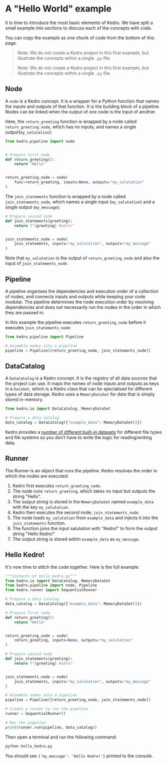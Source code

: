# A "Hello World" example

It is time to introduce the most basic elements of Kedro. We have split a small example into sections to discuss each of the concepts with code.

You can copy the example as one chunk of code from the bottom of this page.

> Note: We do not create a Kedro project in this first example, but illustrate the concepts within a single `.py` file.

> Note: We do not create a Kedro project in this first example, but illustrate the concepts within a single `.py` file.

## Node

A `node` is a Kedro concept. It is a wrapper for a Python function that names the inputs and outputs of that function. It is the building block of a pipeline. Nodes can be linked when the output of one node is the input of another.

Here, the `return_greeting` function is wrapped by a node called `return_greeting_node`, which has no inputs, and names a single output(`my_salutation`):

```python
from kedro.pipeline import node


# Prepare first node
def return_greeting():
    return "Hello"


return_greeting_node = node(
    func=return_greeting, inputs=None, outputs="my_salutation"
)
```

The `join_statements` function is wrapped by a node called `join_statements_node`, which names a single input (`my_salutation`) and a single output (`my_message`):

```python
# Prepare second node
def join_statements(greeting):
    return f"{greeting} Kedro!"


join_statements_node = node(
    join_statements, inputs="my_salutation", outputs="my_message"
)
```

Note that `my_salutation` is the output of `return_greeting_node` and also the input of `join_statements_node`.

## Pipeline

A pipeline organises the dependencies and execution order of a collection of nodes, and connects inputs and outputs while keeping your code modular. The pipeline determines the node execution order by resolving dependencies and does *not* necessarily run the nodes in the order in which they are passed in.

In this example the pipeline executes `return_greeting_node` before it executes `join_statements_node`:

```python
from kedro.pipeline import Pipeline

# Assemble nodes into a pipeline
pipeline = Pipeline([return_greeting_node, join_statements_node])
```

## DataCatalog

A `DataCatalog` is a Kedro concept. It is the registry of all data sources that the project can use. It maps the names of node inputs and outputs as keys in a `DataSet`, which is a Kedro class that can be specialised for different types of data storage. Kedro uses a `MemoryDataSet` for data that is simply stored in-memory.

```python
from kedro.io import DataCatalog, MemoryDataSet

# Prepare a data catalog
data_catalog = DataCatalog({"example_data": MemoryDataSet()})
```

Kedro provides a [number of different built-in datasets](https://kedro.readthedocs.io/en/stable/kedro.extras.datasets.html#data-sets) for different file types and file systems so you don’t have to write the logic for reading/writing data.

## Runner

The Runner is an object that runs the pipeline. Kedro resolves the order in which the nodes are executed:

1.  Kedro first executes `return_greeting_node`.
2.  The node runs `return_greeting`, which takes no input but outputs the string "Hello".
3.  The output string is stored in the `MemoryDataSet` named `example_data` with the key `my_salutation`.
4.  Kedro then executes the second node, `join_statements_node`.
5.  The node loads `my_salutation` from `example_data` and injects it into the `join_statements` function.
6.  The function joins the input salutation with "Kedro!" to form the output string "Hello Kedro!"
7.  The output string is stored within `example_data` as `my_message`.

## Hello Kedro!

It's now time to stitch the code together. Here is the full example:

```python
"""Contents of hello_kedro.py"""
from kedro.io import DataCatalog, MemoryDataSet
from kedro.pipeline import node, Pipeline
from kedro.runner import SequentialRunner

# Prepare a data catalog
data_catalog = DataCatalog({"example_data": MemoryDataSet()})

# Prepare first node
def return_greeting():
    return "Hello"


return_greeting_node = node(
    return_greeting, inputs=None, outputs="my_salutation"
)

# Prepare second node
def join_statements(greeting):
    return f"{greeting} Kedro!"


join_statements_node = node(
    join_statements, inputs="my_salutation", outputs="my_message"
)

# Assemble nodes into a pipeline
pipeline = Pipeline([return_greeting_node, join_statements_node])

# Create a runner to run the pipeline
runner = SequentialRunner()

# Run the pipeline
print(runner.run(pipeline, data_catalog))
```
Then open a terminal and run the following command:

```bash
python hello_kedro.py
```

You should see `{'my_message': 'Hello Kedro!'}` printed to the console.
